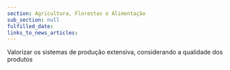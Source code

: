 ```yaml
---
section: Agricultura, Florestas e Alimentação
sub_section: null
fulfilled_date:
links_to_news_articles:
---
```


Valorizar os sistemas de produção extensiva, considerando a qualidade dos produtos